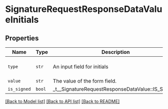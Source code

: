 # SignatureRequestResponseDataValueInitials



## Properties
Name | Type | Description | Notes
------------ | ------------- | ------------- | -------------
| `type` | ```str``` |  An input field for initials  |  [default to 'initials'] |
| `value` | ```str``` |  The value of the form field.  |  |
| `is_signed` | ```bool``` |  _t__SignatureRequestResponseDataValue::IS_SIGNED  |  |

[[Back to Model list]](../README.md#documentation-for-models) [[Back to API list]](../README.md#documentation-for-api-endpoints) [[Back to README]](../README.md)

